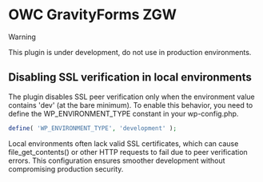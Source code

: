 # OWC GravityForms ZGW

> [!WARNING]  
> This plugin is under development, do not use in production environments.

## Disabling SSL verification in local environments

The plugin disables SSL peer verification only when the environment value contains 'dev' (at the bare minimum).
To enable this behavior, you need to define the WP_ENVIRONMENT_TYPE constant in your wp-config.php.

```php
define( 'WP_ENVIRONMENT_TYPE', 'development' ); 
```

Local environments often lack valid SSL certificates, which can cause file_get_contents() or other HTTP requests to fail due to peer verification errors.
This configuration ensures smoother development without compromising production security.
